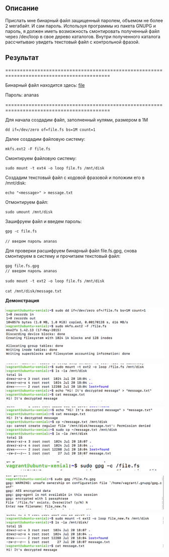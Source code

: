 ## Описание

Прислать мне бинарный файл защищенный паролем, объемом не более 2 мегабайт. И сам пароль. Используя программы из пакета GNUPG и пароль, я должен иметь возможность смонтировать полученный файл через /dev/loop в свое дерево каталогов. Внутри полученного каталога рассчитываю увидеть текстовый файл с контрольной фразой.

## Результат

==========================================================================================

Бинарный файл находится здесь: [file](https://github.com/NastyaP1/quantori-devops-school/blob/master/Linux_Administration/hw2/files/file.fs.gpg)

Пароль: ananas

==========================================================================================

Для начала создадим файл, заполненный нулями, размером в 1M

```
dd if=/dev/zero of=file.fs bs=1M count=1
```

Далее создадим файловую систему:

```
mkfs.ext2 -F file.fs
```

Смонтируем файловую систему:

```
sudo mount -t ext4 -o loop file.fs /mnt/disk
```

Создадим текстовый файл с кодовой фразовой и положим его в /mnt/disk:

```
echo "<message>" > message.txt
```

Отмонтируем файл:

```
sudo umount /mnt/disk
```

Зашифруем файл и введем пароль:

```
gpg -c file.fs

// введем пароль ananas
```

Для проверки расшифруем бинарный файл file.fs.gpg, снова смонтируем в систему и прочитаем текстовый файл:

```
gpg file.fs.gpg
// введем пароль ananas

sudo mount -t ext2 -o loop file.fs /mnt/disk

cat /mnt/disk/message.txt
```

**Демонстрация**

![](https://github.com/NastyaP1/quantori-devops-school/blob/master/Linux_Administration/hw3/resources/LinuxAdm1.png)

![](https://github.com/NastyaP1/quantori-devops-school/blob/master/Linux_Administration/hw3/resources/LinuxAdm2.png)

![](https://github.com/NastyaP1/quantori-devops-school/blob/master/Linux_Administration/hw3/resources/LinuxAdm3.png)

![](https://github.com/NastyaP1/quantori-devops-school/blob/master/Linux_Administration/hw3/resources/LinuxAdm4.png)

![](https://github.com/NastyaP1/quantori-devops-school/blob/master/Linux_Administration/hw3/resources/LinuxAdm5.png)

![](https://github.com/NastyaP1/quantori-devops-school/blob/master/Linux_Administration/hw3/resources/LinuxAdm6.png)

